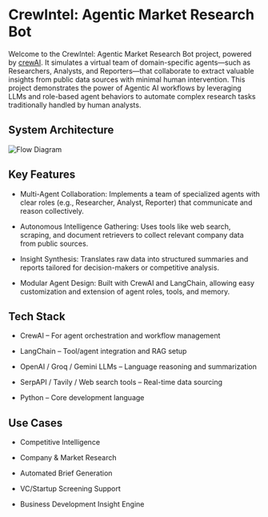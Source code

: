 #  CrewIntel: Agentic Market Research Bot

Welcome to the CrewIntel: Agentic Market Research Bot project, powered by [crewAI](https://crewai.com). It simulates a virtual team of domain-specific agents—such as Researchers, Analysts, and Reporters—that collaborate to extract valuable insights from public data sources with minimal human intervention.
This project demonstrates the power of Agentic AI workflows by leveraging LLMs and role-based agent behaviors to automate complex research tasks traditionally handled by human analysts.

## System Architecture

![Flow Diagram](flow_diagram.svg=250x250)

## Key Features
- Multi-Agent Collaboration: Implements a team of specialized agents with clear roles (e.g., Researcher, Analyst, Reporter) that communicate and reason collectively.

- Autonomous Intelligence Gathering: Uses tools like web search, scraping, and document retrievers to collect relevant company data from public sources.

- Insight Synthesis: Translates raw data into structured summaries and reports tailored for decision-makers or competitive analysis.

- Modular Agent Design: Built with CrewAI and LangChain, allowing easy customization and extension of agent roles, tools, and memory.

## Tech Stack
- CrewAI – For agent orchestration and workflow management

- LangChain – Tool/agent integration and RAG setup

- OpenAI / Groq / Gemini LLMs – Language reasoning and summarization

- SerpAPI / Tavily / Web search tools – Real-time data sourcing

- Python – Core development language

## Use Cases
- Competitive Intelligence

- Company & Market Research

- Automated Brief Generation

- VC/Startup Screening Support

- Business Development Insight Engine